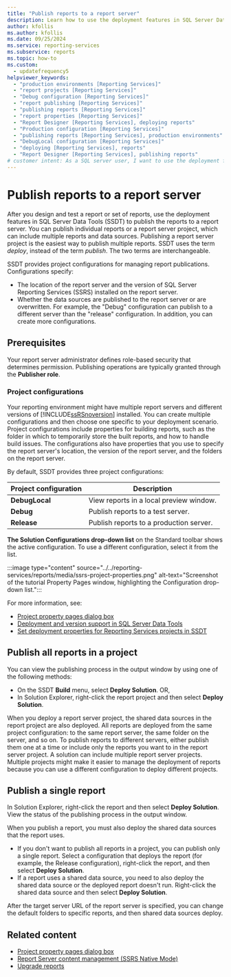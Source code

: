 ```yaml
---
title: "Publish reports to a report server"
description: Learn how to use the deployment features in SQL Server Data Tools (SSDT) to publish multiple reports or a report server project to a report server.
author: kfollis
ms.author: kfollis
ms.date: 09/25/2024
ms.service: reporting-services
ms.subservice: reports
ms.topic: how-to
ms.custom:
  - updatefrequency5
helpviewer_keywords:
  - "production environments [Reporting Services]"
  - "report projects [Reporting Services]"
  - "Debug configuration [Reporting Services]"
  - "report publishing [Reporting Services]"
  - "publishing reports [Reporting Services]"
  - "report properties [Reporting Services]"
  - "Report Designer [Reporting Services], deploying reports"
  - "Production configuration [Reporting Services]"
  - "publishing reports [Reporting Services], production environments"
  - "DebugLocal configuration [Reporting Services]"
  - "deploying [Reporting Services], reports"
  - "Report Designer [Reporting Services], publishing reports"
# customer intent: As a SQL server user, I want to use the deployment features in SQL Server Data Tools (SSDT) so that I can publish reports to a report server.
---
```

# Publish reports to a report server

After you design and test a report or set of reports, use the deployment features in SQL Server Data Tools (SSDT) to publish the reports to a report server. You can publish individual reports or a report server project, which can include multiple reports and data sources. Publishing a report server project is the easiest way to publish multiple reports. SSDT uses the term *deploy*, instead of the term *publish*. The two terms are interchangeable.

SSDT provides project configurations for managing report publications. Configurations specify:

- The location of the report server and the version of SQL Server Reporting Services (SSRS) installed on the report server.
- Whether the data sources are published to the report server or are overwritten. For example, the "Debug" configuration can publish to a different server than the "release" configuration. In addition, you can create more configurations.

## Prerequisites

Your report server administrator defines role-based security that determines permission. Publishing operations are typically granted through the **Publisher role**.

### Project configurations

Your reporting environment might have multiple report servers and different versions of [!INCLUDE[ssRSnoversion](../../includes/ssrsnoversion-md.md)] installed. You can create multiple configurations and then choose one specific to your deployment scenario. Project configurations include properties for building reports, such as the folder in which to temporarily store the built reports, and how to handle build issues. The configurations also have properties that you use to specify the report server's location, the version of the report server, and the folders on the report server.

By default, SSDT provides three project configurations:

|Project configuration|Description|
|---|---|
| **DebugLocal**| View reports in a local preview window.|
| **Debug**| Publish reports to a test server.|
|**Release**| Publish reports to a production server.|

**The Solution Configurations drop-down list** on the Standard toolbar shows the active configuration. To use a different configuration, select it from the list.

:::image type="content" source="../../reporting-services/reports/media/ssrs-project-properties.png" alt-text="Screenshot of the tutorial Property Pages window, highlighting the Configuration drop-down list.":::

For more information, see:

- [Project property pages dialog box](../../reporting-services/tools/project-property-pages-dialog-box.md)
- [Deployment and version support in SQL Server Data Tools](../../reporting-services/tools/deployment-and-version-support-in-sql-server-data-tools-ssrs.md)
- [Set deployment properties for Reporting Services projects in SSDT](../../reporting-services/tools/set-deployment-properties-reporting-services.md)

## Publish all reports in a project

You can view the publishing process in the output window by using one of the following methods:

- On the SSDT **Build** menu, select **Deploy Solution**. OR,
- In Solution Explorer, right-click the report project and then select **Deploy Solution**.

When you deploy a report server project, the shared data sources in the report project are also deployed. All reports are deployed from the same project configuration: to the same report server, the same folder on the server, and so on. To publish reports to different servers, either publish them one at a time or include only the reports you want to in the report server project. A solution can include multiple report server projects. Multiple projects might make it easier to manage the deployment of reports because you can use a different configuration to deploy different projects.

## Publish a single report

In Solution Explorer, right-click the report and then select **Deploy Solution**. View the status of the publishing process in the output window.

When you publish a report, you must also deploy the shared data sources that the report uses.

- If you don't want to publish all reports in a project, you can publish only a single report. Select a configuration that deploys the report (for example, the Release configuration), right-click the report, and then select **Deploy Solution**.
- If a report uses a shared data source, you need to also deploy the shared data source or the deployed report doesn't run. Right-click the shared data source and then select **Deploy Solution**.

After the target server URL of the report server is specified, you can change the default folders to specific reports, and then shared data sources deploy.

## Related content

- [Project property pages dialog box](../../reporting-services/tools/project-property-pages-dialog-box.md)
- [Report Server content management &#40;SSRS Native Mode&#41;](../../reporting-services/report-server/report-server-content-management-ssrs-native-mode.md)
- [Upgrade reports](../../reporting-services/install-windows/upgrade-reports.md)
